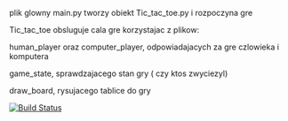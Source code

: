 plik glowny main.py tworzy obiekt Tic_tac_toe.py i rozpoczyna gre

Tic_tac_toe obsluguje cala gre korzystajac z plikow:

human_player oraz computer_player, odpowiadajacych za gre czlowieka i komputera

game_state, sprawdzajacego stan gry ( czy ktos zwyciezyl)

draw_board, rysujacego tablice do gry

[![Build Status](https://travis-ci.org/bartlomiejszozda/Lab_3.svg?branch=master)](https://travis-ci.org/bartlomiejszozda/Lab_3)
